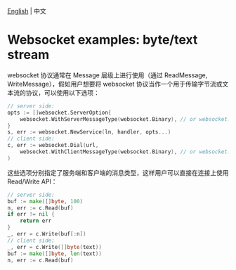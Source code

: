 [English](README.md) | 中文

# Websocket examples: byte/text stream

websocket 协议通常在 Message 层级上进行使用（通过 ReadMessage, WriteMessage），假如用户想要将 websocket 协议当作一个用于传输字节流或文本流的协议，可以使用以下选项：

```go
// server side:
opts := []websocket.ServerOption{
    websocket.WithServerMessageType(websocket.Binary), // or websocket.Text
}
s, err := websocket.NewService(ln, handler, opts...)
// client side:
c, err := websocket.Dial(url,
    websocket.WithClientMessageType(websocket.Binary), // or websocket.Text (same with server).
)
```

这些选项分别指定了服务端和客户端的消息类型，这样用户可以直接在连接上使用 Read/Write API：

```go
// server side:
buf := make([]byte, 100)
n, err := c.Read(buf)
if err != nil {
    return err
}
_, err = c.Write(buf[:n])
// client side:
_, err = c.Write([]byte(text))
buf := make([]byte, len(text))
n, err := c.Read(buf)
```
